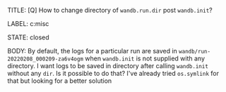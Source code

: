 TITLE:
[Q] How to change directory of `wandb.run.dir` post `wandb.init`?

LABEL:
c:misc

STATE:
closed

BODY:
By default, the logs for a particular run are saved in `wandb/run-20220208_000209-za6v4ogm` when `wandb.init` is not supplied with any directory. I want logs to be saved in directory after calling `wandb.init` without any `dir`. Is it possible to do that? I've already tried `os.symlink` for that but looking for a better solution

